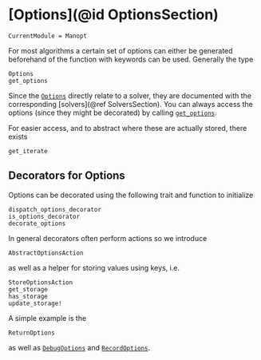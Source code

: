 # [Options](@id OptionsSection)

```@meta
CurrentModule = Manopt
```

For most algorithms a certain set of options can either be
generated beforehand of the function with keywords can be used.
Generally the type

```@docs
Options
get_options
```

Since the [`Options`](@ref) directly relate to a solver, they are documented with the
corresponding [solvers](@ref SolversSection).
You can always access the options (since they
might be decorated) by calling [`get_options`](@ref).

For easier access, and to abstract where these are actually stored, there exists

```@docs
get_iterate
```

## Decorators for Options

Options can be decorated using the following trait and function to initialize

```@docs
dispatch_options_decorator
is_options_decorator
decorate_options
```

In general decorators often perform actions so we introduce

```@docs
AbstractOptionsAction
```

as well as a helper for storing values using keys, i.e.

```@docs
StoreOptionsAction
get_storage
has_storage
update_storage!
```

A simple example is the

```@docs
ReturnOptions
```

as well as [`DebugOptions`](@ref) and [`RecordOptions`](@ref).